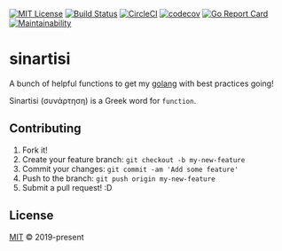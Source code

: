 [![MIT License][shield-mit]][license] [![Build Status][shield-travis]][travis]
[![CircleCI][shield-circle-ci]][circle-ci]
[![codecov][shield-code-coverage]][code-coverage]
[![Go Report Card][shield-go-report-card]][go-report-card]
[![Maintainability][shield-maintainability]][maintainability]

# sinartisi

A bunch of helpful functions to get my [golang](https://golang.org/) with best
practices going!

Sinartisi (συνάρτηση) is a Greek word for `function`.

## Contributing

1. Fork it!
2. Create your feature branch: `git checkout -b my-new-feature`
3. Commit your changes: `git commit -am 'Add some feature'`
4. Push to the branch: `git push origin my-new-feature`
5. Submit a pull request! :D

## License

[MIT][license] &copy; 2019-present

[circle-ci]: https://circleci.com/gh/john-d-pelingo/sinartisi
[code-coverage]: https://codecov.io/gh/john-d-pelingo/sinartisi
[go-report-card]:
  https://goreportcard.com/badge/github.com/john-d-pelingo/sinartisi
[license]: https://github.com/john-d-pelingo/sinartisi/blob/master/LICENSE
[maintainability]:
  https://codeclimate.com/github/john-d-pelingo/sinartisi/maintainability
[shield-circle-ci]:
  https://circleci.com/gh/john-d-pelingo/sinartisi.svg?style=svg
[shield-code-coverage]:
  https://codecov.io/gh/john-d-pelingo/sinartisi/branch/master/graph/badge.svg
[shield-go-report-card]:
  https://goreportcard.com/badge/github.com/john-d-pelingo/sinartisi
[shield-maintainability]:
  https://api.codeclimate.com/v1/badges/74f7bcdee8e625088152/maintainability
[shield-mit]: https://img.shields.io/badge/License-MIT-lavender.svg
[shield-travis]:
  https://travis-ci.org/john-d-pelingo/sinartisi.svg?branch=master
[travis]: https://travis-ci.org/john-d-pelingo/sinartisi
